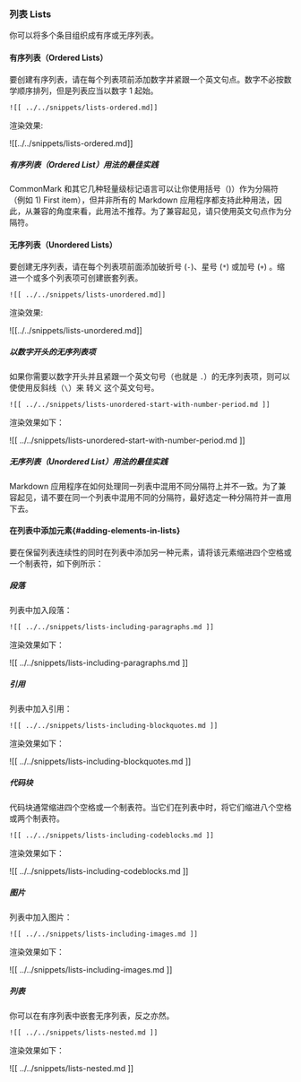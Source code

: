 ### 列表 Lists

你可以将多个条目组织成有序或无序列表。

#### 有序列表（Ordered Lists）

要创建有序列表，请在每个列表项前添加数字并紧跟一个英文句点。数字不必按数学顺序排列，但是列表应当以数字 1 起始。

```
![[ ../../snippets/lists-ordered.md]]
```

渲染效果:

![[../../snippets/lists-ordered.md]]

##### 有序列表（Ordered List）用法的最佳实践

CommonMark 和其它几种轻量级标记语言可以让你使用括号（)）作为分隔符（例如 1) First item），但并非所有的 Markdown 应用程序都支持此种用法，因此，从兼容的角度来看，此用法不推荐。为了兼容起见，请只使用英文句点作为分隔符。

#### 无序列表（Unordered Lists）

要创建无序列表，请在每个列表项前面添加破折号 (`-`)、星号 (`*`) 或加号 (`+`) 。缩进一个或多个列表项可创建嵌套列表。

```
![[ ../../snippets/lists-unordered.md]]
```

渲染效果:

![[../../snippets/lists-unordered.md]]

##### 以数字开头的无序列表项

如果你需要以数字开头并且紧跟一个英文句号（也就是 `.`）的无序列表项，则可以使使用反斜线（`\`）来 转义 这个英文句号。

```
![[ ../../snippets/lists-unordered-start-with-number-period.md ]]
```

渲染效果如下：

![[ ../../snippets/lists-unordered-start-with-number-period.md ]]

##### 无序列表（Unordered List）用法的最佳实践

Markdown 应用程序在如何处理同一列表中混用不同分隔符上并不一致。为了兼容起见，请不要在同一个列表中混用不同的分隔符，最好选定一种分隔符并一直用下去。

#### 在列表中添加元素{#adding-elements-in-lists}

要在保留列表连续性的同时在列表中添加另一种元素，请将该元素缩进四个空格或一个制表符，如下例所示：

##### 段落

列表中加入段落：

```
![[ ../../snippets/lists-including-paragraphs.md ]]
```

渲染效果如下：

![[ ../../snippets/lists-including-paragraphs.md ]]

##### 引用

列表中加入引用：

```
![[ ../../snippets/lists-including-blockquotes.md ]]
```

渲染效果如下：

![[ ../../snippets/lists-including-blockquotes.md ]]

##### 代码块

代码块通常缩进四个空格或一个制表符。当它们在列表中时，将它们缩进八个空格或两个制表符。

```
![[ ../../snippets/lists-including-codeblocks.md ]]
```

渲染效果如下：

![[ ../../snippets/lists-including-codeblocks.md ]]

##### 图片

列表中加入图片：

```
![[ ../../snippets/lists-including-images.md ]]
```

渲染效果如下：

![[ ../../snippets/lists-including-images.md ]]

##### 列表

你可以在有序列表中嵌套无序列表，反之亦然。

```
![[ ../../snippets/lists-nested.md ]]
```

渲染效果如下：

![[ ../../snippets/lists-nested.md ]]

